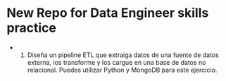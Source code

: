 # New Repo for Data Engineer skills practice

* 1. Diseña un pipeline ETL que extraiga datos de una fuente de datos externa, los transforme y los cargue en una base de datos no relacional. Puedes utilizar Python y MongoDB para este ejercicio.
